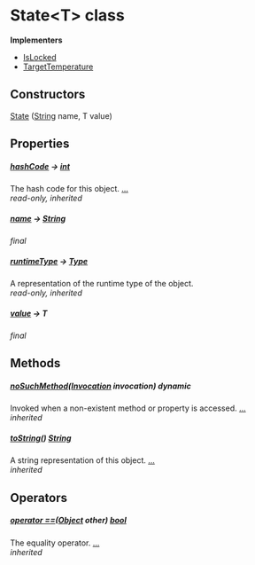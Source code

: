 


# State&lt;T> class














**Implementers**

- [IsLocked](../package-yonomi_sdk_dart_repository_devices_devices_repository/IsLocked-class.md)
- [TargetTemperature](../package-yonomi_sdk_dart_repository_devices_devices_repository/TargetTemperature-class.md)



## Constructors

[State](../package-yonomi_sdk_dart_repository_devices_devices_repository/State/State.md) ([String](https://api.dart.dev/stable/2.12.3/dart-core/String-class.html) name, T value)

    


## Properties

##### [hashCode](https://api.dart.dev/stable/2.12.3/dart-core/Object/hashCode.html) &#8594; [int](https://api.dart.dev/stable/2.12.3/dart-core/int-class.html)



The hash code for this object. [...](https://api.dart.dev/stable/2.12.3/dart-core/Object/hashCode.html)  
_read-only, inherited_



##### [name](../package-yonomi_sdk_dart_repository_devices_devices_repository/State/name.md) &#8594; [String](https://api.dart.dev/stable/2.12.3/dart-core/String-class.html)



   
_final_



##### [runtimeType](https://api.dart.dev/stable/2.12.3/dart-core/Object/runtimeType.html) &#8594; [Type](https://api.dart.dev/stable/2.12.3/dart-core/Type-class.html)



A representation of the runtime type of the object.   
_read-only, inherited_



##### [value](../package-yonomi_sdk_dart_repository_devices_devices_repository/State/value.md) &#8594; T



   
_final_




## Methods

##### [noSuchMethod](https://api.dart.dev/stable/2.12.3/dart-core/Object/noSuchMethod.html)([Invocation](https://api.dart.dev/stable/2.12.3/dart-core/Invocation-class.html) invocation) dynamic



Invoked when a non-existent method or property is accessed. [...](https://api.dart.dev/stable/2.12.3/dart-core/Object/noSuchMethod.html)  
_inherited_



##### [toString](https://api.dart.dev/stable/2.12.3/dart-core/Object/toString.html)() [String](https://api.dart.dev/stable/2.12.3/dart-core/String-class.html)



A string representation of this object. [...](https://api.dart.dev/stable/2.12.3/dart-core/Object/toString.html)  
_inherited_




## Operators

##### [operator ==](https://api.dart.dev/stable/2.12.3/dart-core/Object/operator_equals.html)([Object](https://api.dart.dev/stable/2.12.3/dart-core/Object-class.html) other) [bool](https://api.dart.dev/stable/2.12.3/dart-core/bool-class.html)



The equality operator. [...](https://api.dart.dev/stable/2.12.3/dart-core/Object/operator_equals.html)  
_inherited_











